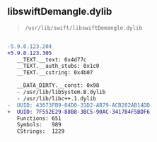 ## libswiftDemangle.dylib

> `/usr/lib/swift/libswiftDemangle.dylib`

```diff

-5.9.0.123.204
+5.9.0.123.305
   __TEXT.__text: 0x4d77c
   __TEXT.__auth_stubs: 0x1c0
   __TEXT.__cstring: 0x4b07

   __DATA_DIRTY.__const: 0x98
   - /usr/lib/libSystem.B.dylib
   - /usr/lib/libc++.1.dylib
-  UUID: 43673FB9-04D0-31D2-AB79-ACB282AB14DD
+  UUID: 7F552E29-88B8-3BC5-90AC-341784F5BDF6
   Functions: 651
   Symbols:   989
   CStrings:  1229

```
